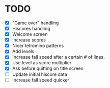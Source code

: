 # TODO

- [X] "Game over" handling
- [X] Hiscores handling
- [X] Welcome screen
- [X] increase scores
- [X] Nicer tetromino patterns
- [X] Add levels
- [X] Increase fall speed after a certain # of lines.
- [X] Use level as score multiplier
- [X] Ask before quitting on title screen
- [ ] Update initial hiscore data
- [ ] Increase fall speed quicker